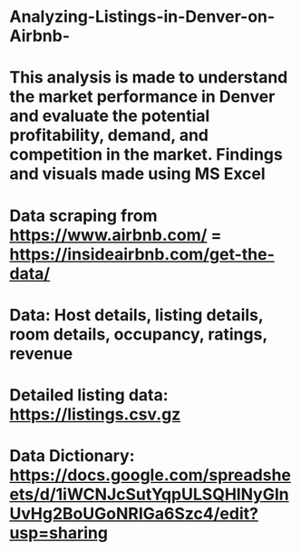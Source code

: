 # Analyzing-Listings-in-Denver-on-Airbnb-
# This analysis is made to understand the market performance in Denver and evaluate the potential profitability, demand, and competition in the market. Findings and visuals made using MS Excel
# Data scraping from https://www.airbnb.com/   =  https://insideairbnb.com/get-the-data/

# Data: Host details, listing details, room details, occupancy, ratings, revenue
# Detailed listing data: https://listings.csv.gz
# Data Dictionary: https://docs.google.com/spreadsheets/d/1iWCNJcSutYqpULSQHlNyGInUvHg2BoUGoNRIGa6Szc4/edit?usp=sharing
